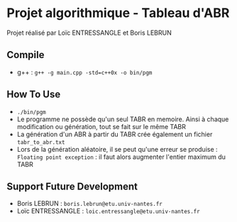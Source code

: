 # Projet algorithmique - Tableau d'ABR

Projet réalisé par Loïc ENTRESSANGLE et Boris LEBRUN

## Compile

- g++ :  `g++ -g main.cpp -std=c++0x -o bin/pgm`

## How To Use

- `./bin/pgm`
- Le programme ne possède qu'un seul TABR en memoire. Ainsi à chaque modification ou génération, tout se fait sur le même TABR
- La génération d'un ABR à partir du TABR crée également un fichier `tabr_to_abr.txt`
- Lors de la génération aléatoire, il se peut qu'une erreur se produise : `Floating point exception` : il faut alors augmenter l'entier maximum du TABR

## Support Future Development

- Boris LEBRUN : `boris.lebrun@etu.univ-nantes.fr`
- Loïc ENTRESSANGLE : `loic.entressangle@etu.univ-nantes.fr`
